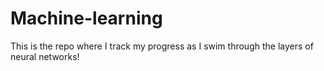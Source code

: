 # Machine-learning
This is the repo where I track my progress as I swim through the layers of neural networks!
